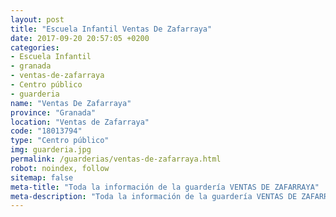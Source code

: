 ```yaml
---
layout: post
title: "Escuela Infantil Ventas De Zafarraya"
date: 2017-09-20 20:57:05 +0200
categories:
- Escuela Infantil
- granada
- ventas-de-zafarraya
- Centro público
- guarderia
name: "Ventas De Zafarraya"
province: "Granada"
location: "Ventas de Zafarraya"
code: "18013794"
type: "Centro público"
img: guarderia.jpg
permalink: /guarderias/ventas-de-zafarraya.html
robot: noindex, follow
sitemap: false
meta-title: "Toda la información de la guardería VENTAS DE ZAFARRAYA"
meta-description: "Toda la información de la guardería VENTAS DE ZAFARRAYA"
---
```


